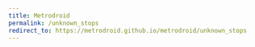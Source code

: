 ```yaml
---
title: Metrodroid
permalink: /unknown_stops
redirect_to: https://metrodroid.github.io/metrodroid/unknown_stops
---
```

